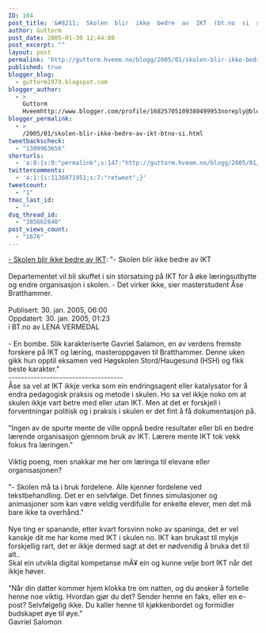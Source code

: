 ```yaml
---
ID: 104
post_title: '&#8211;  Skolen  blir  ikke  bedre  av  IKT  (bt.no  si  sensasjonsoverskrift  frÃ¥  Ã  se  Bratthammar  si  masteroppgÃ¥ve)'
author: Guttorm
post_date: 2005-01-30 12:44:00
post_excerpt: ""
layout: post
permalink: 'http://guttorm.hveem.no/blogg/2005/01/skolen-blir-ikke-bedre-av-ikt-btno-si-sensasjonsoverskrift-fra%c2%a5-a-se-bratthammar-si-masteroppga%c2%a5ve/'
published: true
blogger_blog:
  - guttorm1979.blogspot.com
blogger_author:
  - >
    Guttorm
    Hveemhttp://www.blogger.com/profile/16825705109380499953noreply@blogger.com
blogger_permalink:
  - >
    /2005/01/skolen-blir-ikke-bedre-av-ikt-btno-si.html
tweetbackscheck:
  - "1309963656"
shorturls:
  - 'a:8:{s:9:"permalink";s:147:"http://guttorm.hveem.no/blogg/2005/01/skolen-blir-ikke-bedre-av-ikt-btno-si-sensasjonsoverskrift-fra%c2%a5-a-se-bratthammar-si-masteroppga%c2%a5ve/";s:7:"tinyurl";s:25:"http://tinyurl.com/88o8au";s:4:"isgd";s:17:"http://is.gd/gGuk";s:5:"bitly";s:19:"http://bit.ly/14UTy";s:5:"snipr";s:22:"http://snipr.com/agupz";s:5:"snurl";s:22:"http://snurl.com/agupz";s:7:"snipurl";s:24:"http://snipurl.com/agupz";s:4:"trim";s:17:"http://tr.im/baj8";}'
twittercomments:
  - 'a:1:{i:1136071951;s:7:"retweet";}'
tweetcount:
  - "1"
tmac_last_id:
  - ""
dsq_thread_id:
  - "385662840"
post_views_count:
  - "1676"
---
```

<a href="http://www.bt.no/lokalt/hordaland/article.jhtml?articleID=336051">- Skolen blir ikke bedre av IKT</a>: "- Skolen blir ikke bedre av IKT <br /><br />Departementet vil bli skuffet i sin storsatsing på IKT for å øke læringsutbytte og endre organisasjon i skolen. - Det virker ikke, sier masterstudent Åse Bratthammer. <br /><br />Publisert: 30. jan. 2005, 06:00 <br />Oppdatert: 30. jan. 2005, 01:23 <br />i BT.no av LENA VERMEDAL<br /><br />- En bombe. Slik karakteriserte Gavriel Salamon, en av verdens fremste forskere på IKT og læring, masteroppgaven til Bratthammer. Denne uken gikk hun opptil eksamen ved Høgskolen Stord/Haugesund (HSH) og fikk beste karakter."<br />------------------------------------<br />Åse sa vel at IKT ikkje verka som ein endringsagent eller katalysator for å endra pedagogisk praksis og metode i skulen. Ho sa vel ikkje noko om at skulen ikkje vart betre med eller utan IKT. Men at det er forskjell i forventningar politisk og i praksis i skulen er det fint å få dokumentasjon på. <br /><br />"Ingen av de spurte mente de ville oppnå bedre resultater eller bli en bedre lærende organisasjon gjennom bruk av IKT. Lærere mente IKT tok vekk fokus fra læringen." <br /><br />Viktig poeng, men snakkar me her om læringa til elevane eller  organisasjonen?<br /><br />"- Skolen må ta i bruk fordelene. Alle kjenner fordelene ved tekstbehandling. Det er en selvfølge. Det finnes simulasjoner og animasjoner som kan være veldig verdifulle for enkelte elever, men det må bare ikke ta overhånd."<br /><br />Nye ting er spanande, etter kvart forsvinn noko av spaninga, det er vel kanskje dit me har kome med IKT i skulen no. IKT kan brukast til mykje forskjellig rart, det er ikkje dermed sagt at det er nødvendig å bruka det til alt..<br />Skal ein utvikla digital kompetanse mÃ¥ ein og kunne velje bort IKT når det ikkje høver.<br /><br />"Når din datter kommer hjem klokka tre om natten, og du ønsker å fortelle henne noe viktig. Hvordan gjør du det? Sender henne en faks, eller en e-post? Selvfølgelig ikke. Du kaller henne til kjøkkenbordet og formidler budskapet øye til øye." <br />Gavriel Salomon